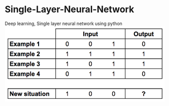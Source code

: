 # Single-Layer-Neural-Network
Deep learning, Single layer neural network using python
![problem](example.png?raw=true "Problem")
